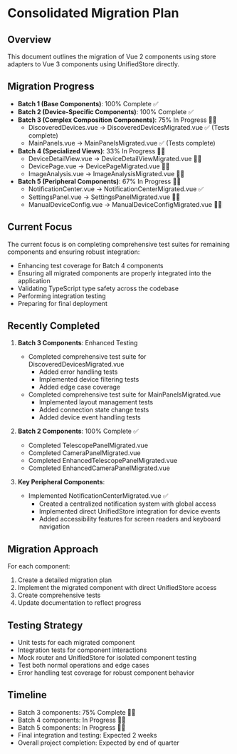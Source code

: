 # Consolidated Migration Plan

## Overview

This document outlines the migration of Vue 2 components using store adapters to Vue 3 components using UnifiedStore directly.

## Migration Progress

- **Batch 1 (Base Components)**: 100% Complete ✅
- **Batch 2 (Device-Specific Components)**: 100% Complete ✅
- **Batch 3 (Complex Composition Components)**: 75% In Progress 🏃‍♂️
  - DiscoveredDevices.vue → DiscoveredDevicesMigrated.vue ✅ (Tests complete)
  - MainPanels.vue → MainPanelsMigrated.vue ✅ (Tests complete)
- **Batch 4 (Specialized Views)**: 33% In Progress 🏃‍♂️
  - DeviceDetailView.vue → DeviceDetailViewMigrated.vue 🏃‍♂️
  - DevicePage.vue → DevicePageMigrated.vue 🏃‍♂️
  - ImageAnalysis.vue → ImageAnalysisMigrated.vue 🏃‍♂️
- **Batch 5 (Peripheral Components)**: 67% In Progress 🏃‍♂️
  - NotificationCenter.vue → NotificationCenterMigrated.vue ✅
  - SettingsPanel.vue → SettingsPanelMigrated.vue 🏃‍♂️
  - ManualDeviceConfig.vue → ManualDeviceConfigMigrated.vue 🏃‍♂️

## Current Focus

The current focus is on completing comprehensive test suites for remaining components and ensuring robust integration:

- Enhancing test coverage for Batch 4 components
- Ensuring all migrated components are properly integrated into the application
- Validating TypeScript type safety across the codebase
- Performing integration testing
- Preparing for final deployment

## Recently Completed

1. **Batch 3 Components**: Enhanced Testing

   - Completed comprehensive test suite for DiscoveredDevicesMigrated.vue
     - Added error handling tests
     - Implemented device filtering tests
     - Added edge case coverage
   - Completed comprehensive test suite for MainPanelsMigrated.vue
     - Implemented layout management tests
     - Added connection state change tests
     - Added device event handling tests

2. **Batch 2 Components**: 100% Complete ✅

   - Completed TelescopePanelMigrated.vue
   - Completed CameraPanelMigrated.vue
   - Completed EnhancedTelescopePanelMigrated.vue
   - Completed EnhancedCameraPanelMigrated.vue

3. **Key Peripheral Components**:
   - Implemented NotificationCenterMigrated.vue ✅
     - Created a centralized notification system with global access
     - Implemented direct UnifiedStore integration for device events
     - Added accessibility features for screen readers and keyboard navigation

## Migration Approach

For each component:

1. Create a detailed migration plan
2. Implement the migrated component with direct UnifiedStore access
3. Create comprehensive tests
4. Update documentation to reflect progress

## Testing Strategy

- Unit tests for each migrated component
- Integration tests for component interactions
- Mock router and UnifiedStore for isolated component testing
- Test both normal operations and edge cases
- Error handling test coverage for robust component behavior

## Timeline

- Batch 3 components: 75% Complete 🏃‍♂️
- Batch 4 components: In Progress 🏃‍♂️
- Batch 5 components: In Progress 🏃‍♂️
- Final integration and testing: Expected 2 weeks
- Overall project completion: Expected by end of quarter
